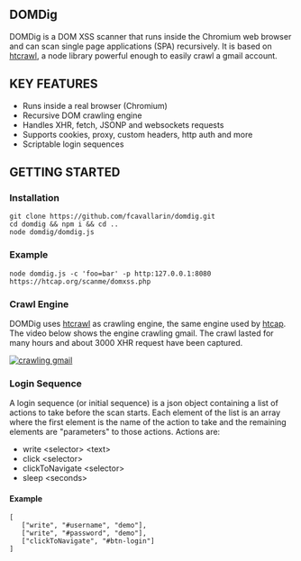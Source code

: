 ## DOMDig
DOMDig is a DOM XSS scanner that runs inside the Chromium web browser and can scan single page applications (SPA) recursively.
It is based on [htcrawl](https://htcrawl.org), a node library powerful enough to easily crawl a gmail account.


## KEY FEATURES
- Runs inside a real browser (Chromium)
- Recursive DOM crawling engine
- Handles XHR, fetch, JSONP and websockets requests
- Supports cookies, proxy, custom headers, http auth and more
- Scriptable login sequences

## GETTING STARTED
### Installation
```
git clone https://github.com/fcavallarin/domdig.git
cd domdig && npm i && cd ..
node domdig/domdig.js
```

### Example
```
node domdig.js -c 'foo=bar' -p http:127.0.0.1:8080 https://htcap.org/scanme/domxss.php
```

### Crawl Engine
DOMDig uses [htcrawl](https://htcrawl.org) as crawling engine, the same engine used by [htcap](https://htcap.org).
The video below shows the engine crawling gmail. The crawl lasted for many hours and about 3000 XHR request have been captured.

[![crawling gmail](https://htcap.org/img/htcap-gmail-video.png)](https://www.youtube.com/watch?v=5FLmWjKE2JI "HTCAP Crawling Gmail")

### Login Sequence
A login sequence (or initial sequence) is a json object containing a list of actions to take before the scan starts.
Each element of the list is an array where the first element is the name of the action to take and the remaining elements are "parameters" to those actions.
Actions are:
- write &lt;selector&gt; &lt;text&gt;
- click &lt;selector&gt;
- clickToNavigate &lt;selector&gt;
- sleep &lt;seconds&gt;

#### Example
```
[
   ["write", "#username", "demo"],
   ["write", "#password", "demo"],
   ["clickToNavigate", "#btn-login"]
]
```
